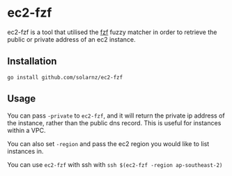 # ec2-fzf

ec2-fzf is a tool that utilised the [fzf](https://github.com/junegunn/fzf)
fuzzy matcher in order to retrieve the public or private address of an ec2
instance.


## Installation

```
go install github.com/solarnz/ec2-fzf
```

## Usage

You can pass `-private` to `ec2-fzf`, and it will return the private ip address
of the instance, rather than the public dns record. This is useful for
instances within a VPC.

You can also set `-region` and pass the ec2 region you would like to list
instances in.

You can use `ec2-fzf` with ssh with `ssh $(ec2-fzf -region ap-southeast-2)`
